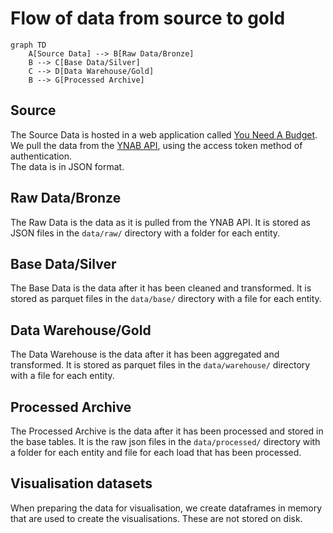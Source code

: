 # Flow of data from source to gold

```mermaid
graph TD
    A[Source Data] --> B[Raw Data/Bronze]
    B --> C[Base Data/Silver]
    C --> D[Data Warehouse/Gold]
    B --> G[Processed Archive]
```

## Source

The Source Data is hosted in a web application called [You Need A Budget](https://www.youneedabudget.com/). We pull the data from the [YNAB API](https://api.ynab.com/),  using the access token method of authentication.  
The data is in JSON format.

## Raw Data/Bronze

The Raw Data is the data as it is pulled from the YNAB API. It is stored as JSON files in the `data/raw/` directory with a folder for each entity.

## Base Data/Silver

The Base Data is the data after it has been cleaned and transformed. It is stored as parquet files in the `data/base/` directory with a file for each entity.

## Data Warehouse/Gold

The Data Warehouse is the data after it has been aggregated and transformed. It is stored as parquet files in the `data/warehouse/` directory with a file for each entity.

## Processed Archive

The Processed Archive is the data after it has been processed and stored in the base tables. It is the raw json files in the `data/processed/` directory with a folder for each entity and file for each load that has been processed.

## Visualisation datasets

When preparing the data for visualisation, we create dataframes in memory that are used to create the visualisations. These are not stored on disk.
